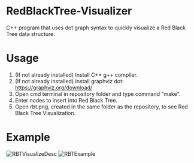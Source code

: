 # RedBlackTree-Visualizer
C++ program that uses dot graph syntax to quickly visualize a Red Black Tree data structure.

# Usage
1. (If not already installed) Install C++ g++ compiler.
2. (If not already installed) Install graphviz dot: https://graphviz.org/download/ 
3. Open cmd terminal in repository folder and type command "make".
4. Enter nodes to insert into Red Black Tree.
5. Open rbt.png, created in the same folder as the repository, to see Red Black Tree Visualization.

# Example

![RBTVisualizeDesc](https://i.ibb.co/z8wpXwR/Capture.png)
![RBTExample](https://i.ibb.co/ZXDkf4p/rbt.png)
